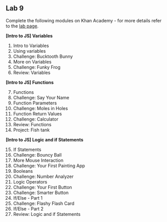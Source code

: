 ## Lab 9  

Complete the following modules on Khan Academy - for more details refer to the [lab page](../labs.md).

**[Intro to JS] Variables**

1. Intro to Variables
2. Using variables
3. Challenge: Bucktooth Bunny
4. More on Variables
5. Challenge: Funky Frog
6. Review: Variables

**[Intro to JS] Functions**

7. Functions
8. Challenge: Say Your Name
9. Function Parameters
10. Challenge: Moles in Holes
11. Function Return Values
12. Challenge: Calculator
13. Review: Functions
14. Project: Fish tank

**[Intro to JS] Logic and if Statements**

15. If Statements
16. Challenge: Bouncy Ball
17. More Mouse Interaction
18. Challenge: Your First Painting App
19. Booleans
20. Challenge: Number Analyzer
21. Logic Operators
22. Challenge: Your First Button
23. Challenge: Smarter Button
24. If/Else - Part 1
25. Challenge: Flashy Flash Card
26. If/Else - Part 2
27. Review: Logic and if Statements